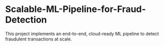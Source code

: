 # Scalable-ML-Pipeline-for-Fraud-Detection
This project implements an end-to-end, cloud-ready ML pipeline to detect fraudulent transactions at scale.
